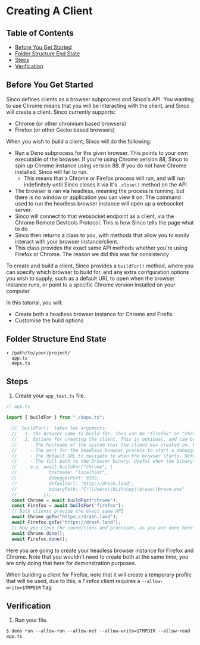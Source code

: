 # Creating A Client

## Table of Contents

* [Before You Get Started](#before-you-get-started)
* [Folder Structure End State](#folder-structure-end-state)
* [Steps](#steps)
* [Verification](#verification)

## Before You Get Started

Sinco defines clients as a browser subprocess and Sinco's API. You wanting to use Chrome means that you will be interacting with the client, and Sinco will create a client. Sinco currently supports:

* Chrome (or other chromium based browsers)
* Firefox (or other Gecko based browsers)

When you wish to build a client, Sinco will do the following:

* Run a Deno subprocess for the given browser. This points to your own executable of the browser. If you're using Chrome version 88, Sinco to spin up Chrome instance using version 88. If you do not have Chrome installed, Sinco will fail to run.
    * This means that a Chrome or Firefox process will run, and will run indefinitely until Sinco closes it via it's `.close()` method on the API
* The browser is ran via headless, meaning the process is running, but there is no window or application you can view it on. The command used to run the headless browser instance will open up a websocket server.
* Sinco will connect to that websocket endpoint as a client, via the Chrome Remote Devtools Protocol. This is how Sinco tells the page what to do
* Sinco then returns a class to you, with methods that allow you to easily interact with your browser instance/client.
* This class provides the exact same API methods whether you're using Firefox or Chrome. The reason we did this was for consistency

To create and build a client, Sinco provides a `buildFor()` method, where you can specify which browser to build for, and any extra confguration options you wish to supply, such as a default URL to open when the browser instance runs, or point to a specific Chrome version installed on your computer.

In this tutorial, you will:

* Create both a headless browser instance for Chrome and Firefix
* Customise the build options

## Folder Structure End State

```text
▾ /path/to/your/project/
  app.ts
  deps.ts
```

## Steps

1. Create your `app_test.ts` file.

  ```typescript
  // app.ts

  import { buildFor } from "./deps.ts";

    // `buildFor()` takes two arguments:
    //   1. The browser name to build for. This can be "firefox" or "chrome". This is required.
    //   2. Options for creating the client. This is optional, and can be left out. This can be any or all of the following:
    //     - The hostname of the system that the client was created on. For you, this is your host machine. Defaults to "0.0.0.0" for MacOS and Linux, and "127.0.0.1" for Windows.
    //     - The port for the headless browser process to start a debugger server on. This is only important if you wish to occupy a different port than the default one. Defaults to 9293.
    //     - The default URL to navigate to when the browser starts. Defaults to "https://chromestatus.com" for a Chrome browser, and "https://developer.mozilla.org" for a Firefox browser
    //     - The full path to the browser binary. Useful when the binary is installed in a different location or using an alternate browser of the same underlying engine. A good example would be Brave Browser (Chromium based).
    //     e.g. await buildFor("chrome", {
    //            hostname: "localhost",
    //            debuggerPort: 9292,
    //            defaultUrl: "http://drash.land",
    //            binaryPath: "C:\\Users\\Nishchay\\brave\\brave.exe"
    //          });
    const Chrome = await buildFor("chrome");
    const Firefox = await buildFor("firefox");
    // Both clients provide the exact same API
    await Chrome.goTo("https://drash.land");
    await Firefox.goTo("https://drash.land");
    // Now you close the connections and processes, as you are done here
    await Chrome.done();
    await Firefox.done();
  ```

Here you are going to create your headless browser instance for Firefox and Chrome. Note that you wouldn't need to create both at the same time, you are only doing that here for demonstration purposes.

When building a client for Firefox, note that it will create a temporary profile that will be used, due to this, a Firefox client requires a `--allow-write=$TMPDIR` flag

## Verification

1. Run your file.

  ```shell
  $ deno run --allow-run --allow-net --allow-write=$TMPDIR --allow-read app.ts
  ```